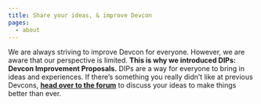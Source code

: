 ```yaml
---
title: Share your ideas, & improve Devcon
pages:
  - about
---
```

We are always striving to improve Devcon for everyone. However, we are aware that our perspective is limited. **This is why we introduced DIPs: Devcon Improvement Proposals.**
DIPs are a way for everyone to bring in ideas and experiences. If there’s something you really didn’t like at previous Devcons, **[head over to the forum](https://forum.devcon.org)** to discuss your ideas to make things better than ever.